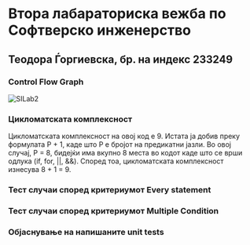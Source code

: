 # Втора лабараториска вежба по Софтверско инженерство 
## Теодора Ѓоргиевска, бр. на индекс 233249
### Control Flow Graph
![SILab2](https://github.com/user-attachments/assets/db15263a-6839-4bbd-a50f-67935e5d3a04)
### Цикломатската комплексност
Цикломатската комплексност на овој код е 9. Истата ја добив преку формулата P + 1, каде што P е бројот на предикатни јазли. Во овој случај, P = 8, бидејќи има вкупно 8 места во кодот каде што се врши одлука (if, for, ||, &&). Според тоа, цикломатската комплексност изнесува 8 + 1 = 9.
### Тест случаи според критериумот Every statement
### Тест случаи според критериумот Multiple Condition
### Објаснување на напишаните unit tests
